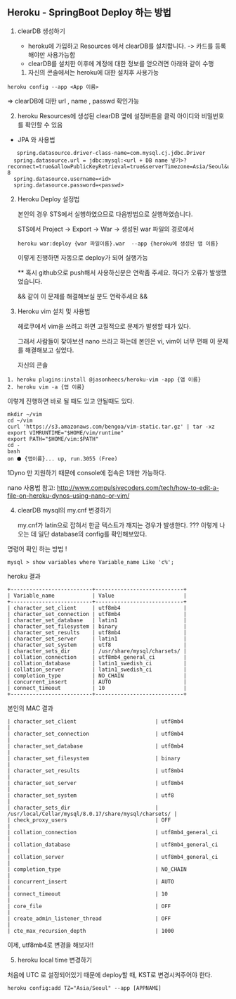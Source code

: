 ## Heroku - SpringBoot Deploy 하는 방법

1. clearDB 생성하기

   - heroku에 가입하고 Resources 에서 clearDB를 설치합니다. -> 카드를 등록해야만 사용가능함
   - clearDB를 설치한 이후에 계정에 대한 정보를 얻으려면 아래와 같이 수행

   1) 자신의 콘솔에서는 heroku에 대한 설치후 사용가능 
~~~
heroku config --app <App 이름>
~~~
   => clearDB에 대한 url , name , passwd 확인가능
   
   2) heroku Resources에 생성된 clearDB 옆에 설정버튼을 클릭
   아이디와 비밀번호를 확인할 수 있음

   * JPA 와 사용법
~~~
   spring.datasource.driver-class-name=com.mysql.cj.jdbc.Driver
  spring.datasource.url = jdbc:mysql:<url + DB name 넣기>?reconnect=true&allowPublicKeyRetrieval=true&serverTimezone=Asia/Seoul&useSSL=false&useUnicode=true&characterEncoding=UTF-8
  spring.datasource.username=<id>
  spring.datasource.password=<passwd>
~~~
 
2. Heroku Deploy 설정법

   본인의 경우 STS에서 실행하였으므로 다음방법으로 실행하였습니다.

   STS에서 Project -> Export -> War -> 생성된 war 파일의 경로에서 
   ~~~
   heroku war:deploy {war 파일이름}.war  --app {heroku에 생성된 앱 이름}
   ~~~
   이렇게 진행하면 자동으로 deploy가 되어 실행가능

   ** 혹시 github으로 push해서 사용하신분은 연락좀 주세요. 하다가 오류가 발생했었습니다.

     && 같이 이 문제를 해결해보실 분도 연락주세요 &&

3. Heroku vim 설치 및 사용법

   헤로쿠에서 vim을 쓰려고 하면 고질적으로 문제가 발생할 때가 있다.

   그래서 사람들이 찾아보션 nano 쓰라고 하는데 본인은 vi, vim이 너무 편해 이 문제를 해결해보고 싶었다.

   자신의 콘솔
~~~
1. heroku plugins:install @jasonheecs/heroku-vim -app {앱 이름}
2. heroku vim -a {앱 이름}
~~~
   이렇게 진행하면 바로 될 때도 있고 안될때도 있다.

~~~
mkdir ~/vim
cd ~/vim
curl 'https://s3.amazonaws.com/bengoa/vim-static.tar.gz' | tar -xz
export VIMRUNTIME="$HOME/vim/runtime"
export PATH="$HOME/vim:$PATH"
cd -
bash
on ⬢ {앱이름}... up, run.3055 (Free)
~~~

   1Dyno 만 지원하기 때문에 console에 접속은 1개만 가능하다.

   nano 사용법 참고: http://www.compulsivecoders.com/tech/how-to-edit-a-file-on-heroku-dynos-using-nano-or-vim/

4. clearDB mysql의 my.cnf 변경하기

   my.cnf가 latin으로 잡혀서 한글 텍스트가 깨지는 경우가 발생한다. ??? 이렇게 나오는 데 일단 database의 config를 확인해보았다.

명령어 확인 하는 방법 ! 
~~~
mysql > show variables where Variable_name Like 'c%';
~~~

heroku 결과
~~~
+--------------------------+----------------------------+
| Variable_name            | Value                      |
+--------------------------+----------------------------+
| character_set_client     | utf8mb4                    |
| character_set_connection | utf8mb4                    |
| character_set_database   | latin1                     |
| character_set_filesystem | binary                     |
| character_set_results    | utf8mb4                    |
| character_set_server     | latin1                     |
| character_set_system     | utf8                       |
| character_sets_dir       | /usr/share/mysql/charsets/ |
| collation_connection     | utf8mb4_general_ci         |
| collation_database       | latin1_swedish_ci          |
| collation_server         | latin1_swedish_ci          |
| completion_type          | NO_CHAIN                   |
| concurrent_insert        | AUTO                       |
| connect_timeout          | 10                         |
+--------------------------+----------------------------+
~~~

본인의 MAC 결과
~~~
| character_set_client                         | utf8mb4                                              |
| character_set_connection                     | utf8mb4                                              |
| character_set_database                       | utf8mb4                                              |
| character_set_filesystem                     | binary                                               |
| character_set_results                        | utf8mb4                                              |
| character_set_server                         | utf8mb4                                              |
| character_set_system                         | utf8                                                 |
| character_sets_dir                           | /usr/local/Cellar/mysql/8.0.17/share/mysql/charsets/ |
| check_proxy_users                            | OFF                                                  |
| collation_connection                         | utf8mb4_general_ci                                   |
| collation_database                           | utf8mb4_general_ci                                   |
| collation_server                             | utf8mb4_general_ci                                   |
| completion_type                              | NO_CHAIN                                             |
| concurrent_insert                            | AUTO                                                 |
| connect_timeout                              | 10                                                   |
| core_file                                    | OFF                                                  |
| create_admin_listener_thread                 | OFF                                                  |
| cte_max_recursion_depth                      | 1000    
~~~

이제, utf8mb4로 변경을 해보자!!

5. heroku local time 변경하기

처음에 UTC 로 설정되어있기 때문에 deploy할 때, KST로 변경시켜주어야 한다.
~~~
heroku config:add TZ="Asia/Seoul" --app [APPNAME]
~~~
